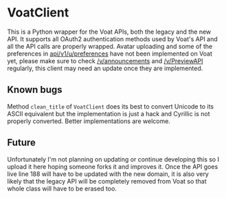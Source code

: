 # VoatClient

This is a Python wrapper for the Voat APIs, both the legacy and the new API. It supports all OAuth2 authentication methods used by Voat's API and all the API calls are properly wrapped. Avatar uploading and some of the preferences in [api/v1/u/preferences](https://preview-api.voat.co/Help/Api/PUT-api-v1-u-preferences) have not been implemented on Voat yet, please make sure to check [/v/announcements](https://voat.co/v/announcements) and [/v/PreviewAPI](https://voat.co/v/PreviewAPI) regularly, this client may need an update once they are implemented.

## Known bugs

Method `clean_title` of `VoatClient` does its best to convert Unicode to its  ASCII equivalent but the implementation is just a hack and Cyrillic is not properly converted. Better implementations are welcome.

## Future

Unfortunately I'm not planning on updating or continue developing this so I upload it here hoping someone forks it and improves it. Once the API goes live line 188 will have to be updated with the new domain, it is also very likely that the legacy API will be completely removed from Voat so that whole class will have to be erased too.
